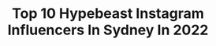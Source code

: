 ---
title: Top 10 Hypebeast Instagram Influencers In Sydney In 2022
description: >-
  Find top hypebeast Instagram influencers in Sydney in 2022. Most popular hashtags: #hypebeast #sydney #australia #moodygrams.
platform: Instagram
hits: 13
text_top: Identify the most popular Instagram accounts on inBeat.
text_bottom: Our search engine has 13 Instagram influencers like this in Sydney, Australia for you to collaborate.
profiles:
  - username: "theinkedshooter"
    fullname: >-
      Beau 🇦🇺
    bio: >-
      Basic version @beauyboi LIMITED EDITION PRINTS AVAILABLE HERE:
    location: "Australia"
    followers: 114173
    engagement: 148
    commentsToLikes: 0.061902
    id: ck1372zfl9ibi0i19nkquv47t
    verified: false
    hashtags: "#sydneyharbour, #adventureculture, #aov, #lightning"
  - username: "the._.nightwolf"
    fullname: >-
      Sadiq • Australia
    bio: >-
      ❝Focusing on things that make me happy. Showing them to you along the way❞ ➸ Adventure Enthusiast ✕ Currently : 📍Sydney
    location: "Australia"
    followers: 5338
    engagement: 867
    commentsToLikes: 0.130144
    id: ck14hb33c9ffm0i19a4l8tjh2
    verified: false
    hashtags: "#sunrise, #ig, #travelphotography, #artofvisuals"
  - username: "mnshots"
    fullname: >-
      Mohamed • Sydney, Australia
    bio: >-
      📷 Photographer / Filmmaker / Designer
    location: "Australia"
    followers: 5767
    engagement: 868
    commentsToLikes: 0.102216
    id: ck55omobg8oa80i112ppgoj0u
    verified: false
    hashtags: "#sunset, #sunrise, #adorama, #architecture"
  - username: "kara_aus"
    fullname: >-
      KARA カラ Sydney Tattooed Model
    bio: >-
      DJ & Model 📍Sydney Australia Miss @hotimportnights.au Booking Kara_alcorn@hotmail.com ❤️ @zlrgram ❤️
    location: "Australia"
    followers: 18566
    engagement: 990
    commentsToLikes: 0.036735
    id: ck14lmkqfvf4m0i19logfnzgc
    verified: false
    hashtags: "#nissanlovers, #blondemodel, #statusseasonal, #hypebeast"
  - username: "little_miss_eliana"
    fullname: >-
      ELIANA MORGAN
    bio: >-
      ✉️ Promo/Collab Email E.morgan15@hotmail.com 4/yo Sydney Model AGENCIES - @bambinitalentgroup @theconnectagencyau Monitored By Mum @elianas_destash
    location: "Australia"
    followers: 81794
    engagement: 224
    commentsToLikes: 0.042603
    id: ck0vvadyvo9640i19mfb8aw12
    verified: false
    hashtags: "#hair, #fashionblogger, #adidas, #naturalhair"
  - username: "gareth.hayman"
    fullname: >-
      Gareth Hayman
    bio: >-
      Photographer // Drone nerd 📍Sydney, Australia.. 📐 @lumaquad 👥 @globalnightsquad
    location: "Australia"
    followers: 34870
    engagement: 298
    commentsToLikes: 0.062536
    id: ck0tsqd0v09u40i191ozxsetw
    verified: false
    hashtags: "#mavic2pro, #artoftheday, #spacewheel, #ethix"
  - username: "trav0r_"
    fullname: >-
      AP
    bio: >-
      👤 | 1998 | 📩 DM for any business inquiries 📍Sydney, Australia
    location: "Australia"
    followers: 11341
    engagement: 948
    commentsToLikes: 0.039886
    id: ck5c9atzyb3rf0i1176qc2bnq
    verified: false
    hashtags: "#visualsgang, #streets, #artofvisuals, #streetdreamsmag"
  - username: "h4rd3n"
    fullname: >-
      Eggzy
    bio: >-
      📸 | Lead Creative @fortemmedia 🌏 | 2 Minutes to Midnight 🇦🇺 | Sydney - Australia 😈 | A$ap City
    location: "Australia"
    followers: 5224
    engagement: 644
    commentsToLikes: 0.049661
    id: ck0vz2wmm70ok0i19k7zsvipv
    verified: false
    hashtags: "#globalnightsquad, #sydney, #featuremeinstagood, #streets"
  - username: "katya_supernova"
    fullname: >-
      Ekaterina
    bio: >-
      📍 🇦🇺 Model Food blog @katyas_foodblog Travel blog @ekaterina_travelblog
    location: "Australia"
    followers: 218437
    engagement: 248
    commentsToLikes: 0.025952
    id: ck13chibs0dd90i19cmt3vs2b
    verified: false
    hashtags: "#jewelry, #jewelrycollection, #natural, #hypebeast"
  - username: "yogesh.karki76"
    fullname: >-
      Yogësh karkï (Dreamerz)
    bio: >-
      Team Nep-dreamerz 🇳🇵 Tiktok : yogeshkrki Mensfashion | Dancer | Sneaker Enthusiastic Contact for inquiry nepdreamerz2020@yahoo.com New music video 👇🏻
    location: "Australia"
    followers: 6970
    engagement: 1903
    commentsToLikes: 0.021768
    id: ck9h9yefzagch0j78q4vcgkxt
    verified: false
    hashtags: "#jordan, #fyp, #sydney, #lifestyle"
---